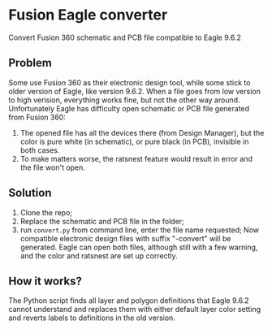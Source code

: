 # Fusion Eagle converter 
Convert Fusion 360 schematic and PCB file compatible to Eagle 9.6.2 

## Problem 
Some use Fusion 360 as their electronic design tool, while some stick to older version of Eagle, like version 9.6.2. When a file goes from low version to high verision, everything works fine, but not the other way around. Unfortunately Eagle has difficulty open schematic or PCB file generated from Fusion 360: 
1. The opened file has all the devices there (from Design Manager), but the color is pure white (in schematic), or pure black (in PCB), invisible in both cases. 
2. To make matters worse, the ratsnest feature would result in error and the file won't open.  

## Solution
1. Clone the repo;
2. Replace the schematic and PCB file in the folder;
3. run ``convert.py`` from command line, enter the file name requested;
Now compatible electronic design files with suffix "-convert" will be generated. Eagle can open both files, although still with a few warning, and the color and ratsnest are set up correctly.   

## How it works? 
The Python script finds all layer and polygon definitions that Eagle 9.6.2 cannot understand and replaces them with either default layer color setting and reverts labels to definitions in the old version. 
